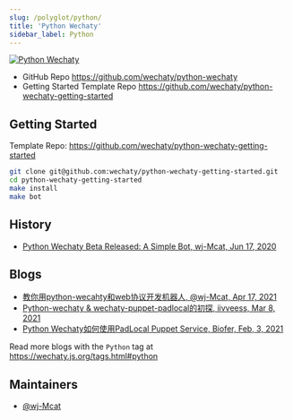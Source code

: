 ```yaml
---
slug: /polyglot/python/
title: 'Python Wechaty'
sidebar_label: Python
---
```


[![Python Wechaty](https://img.shields.io/badge/Wechaty-Python-blue)](https://github.com/wechaty/python-wechaty)

- GitHub Repo <https://github.com/wechaty/python-wechaty>
- Getting Started Template Repo <https://github.com/wechaty/python-wechaty-getting-started>

## Getting Started

Template Repo: <https://github.com/wechaty/python-wechaty-getting-started>

```sh
git clone git@github.com:wechaty/python-wechaty-getting-started.git
cd python-wechaty-getting-started
make install
make bot
```

## History

- [Python Wechaty Beta Released: A Simple Bot, wj-Mcat, Jun 17, 2020](https://wechaty.js.org/2020/06/17/python-wechaty-beta-released/)

## Blogs

- [教你用python-wecahty和web协议开发机器人, @wj-Mcat, Apr 17, 2021](https://wechaty.js.org/2021/04/17/python-wechaty-use-web/)
- [Python-wechaty & wechaty-puppet-padlocal的初探, iivveess, Mar 8, 2021](https://wechaty.js.org/2021/03/08/python-wechaty-and-wechaty-puppet-padlocal/)
- [Python Wechaty如何使用PadLocal Puppet Service, Biofer, Feb, 3, 2021](https://wechaty.js.org/2021/02/03/python-wechaty-for-padlocal-puppet-service/)

Read more blogs with the `Python` tag at <https://wechaty.js.org/tags.html#python>

## Maintainers

- [@wj-Mcat](https://wechaty.js.org/contributors/wj-mcat)
